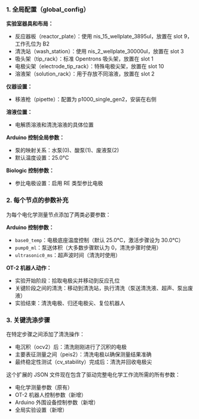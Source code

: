 ### 1. 全局配置（global_config）

**实验室器具和布局：**
- 反应器板（reactor_plate）：使用 nis_15_wellplate_3895ul，放置在 slot 9，工作孔位为 B2
- 清洗站（wash_station）：使用 nis_2_wellplate_30000ul，放置在 slot 3
- 吸头架（tip_rack）：标准 Opentrons 吸头架，放置在 slot 1
- 电极尖架（electrode_tip_rack）：特殊电极尖架，放置在 slot 10
- 溶液架（solution_rack）：用于存放不同溶液，放置在 slot 2

**仪器设置：**
- 移液枪（pipette）：配置为 p1000_single_gen2，安装在右侧

**溶液位置：**
- 电解质溶液和清洗溶液的具体位置

**Arduino 控制全局参数：**
- 泵的映射关系：水泵(0)、酸泵(1)、废液泵(2)
- 默认温度设置：25.0°C

**Biologic 控制参数：**
- 参比电极设置：启用 RE 类型参比电极

### 2. 每个节点的参数补充

为每个电化学测量节点添加了两类必要参数：

**Arduino 控制参数：**
- `base0_temp`：电极底座温度控制（默认 25.0°C，激活步骤设为 30.0°C）
- `pump0_ml`：泵送体积（大多数步骤默认为 0，清洗步骤时使用）
- `ultrasonic0_ms`：超声波时间（清洗时使用）

**OT-2 机器人动作：**
- 实验开始阶段：拾取电极尖并移动到反应孔位
- 关键阶段之间的清洗：移动到清洗站，执行清洗（泵送清洗液、超声、泵出废液）
- 实验结束：清洗电极、归还电极尖、复位机器人

### 3. 关键洗涤步骤

在特定步骤之间添加了清洗操作：
- 电沉积（ocv2）后：清洗刚刚进行了沉积的电极
- 主要表征测量之间（peis2）：清洗电极以确保测量结果准确
- 最终稳定性测试（cv_stability）完成后：清洗并回收电极尖

这个扩展的 JSON 文件现在包含了驱动完整电化学工作流所需的所有参数：
- 电化学测量参数（原有）
- OT-2 机器人控制参数（新增）
- Arduino 外围设备控制参数（新增）
- 全局实验设置（新增）
